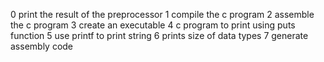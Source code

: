 0 print the result of the preprocessor
1 compile the c program
2 assemble the c program
3 create an executable
4 c program to print using puts function
5 use printf to print string
6 prints size of data types
7 generate assembly code